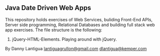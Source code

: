 ## Java Date Driven Web Apps

This repository holds exercises of Web Services, buliding Front-End APIs, Server side programming, Relational Databases and building full stack web app 
exercises. The file structure is the following:

1. jQuery-HTML-Elements. Playing around with jQuery.

By Danny Lantigua
lantiguagrullon@gmail.com
dlantigua@kemper.com